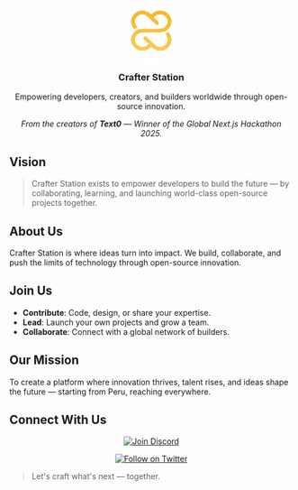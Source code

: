 <h3 align="center">
  <img src="https://raw.githubusercontent.com/Railly/crafter-station/main/public/logo.png" width="80" alt="Crafter Station Logo"/><br/>
  <img src="https://raw.githubusercontent.com/Railly/crafter-station/main/public/transparent.png" height="25" width="20"/>
  <br/>
  <b>Crafter Station</b>
</h3>

<p align="center">
  Empowering developers, creators, and builders worldwide through open-source innovation.
</p>

<p align="center">
  <i>From the creators of <b>Text0</b> — Winner of the Global Next.js Hackathon 2025.</i>
</p>


## Vision

> Crafter Station exists to empower developers to build the future — by collaborating, learning, and launching world-class open-source projects together.


## About Us

Crafter Station is where ideas turn into impact.
We build, collaborate, and push the limits of technology through open-source innovation.


## Join Us

- **Contribute**: Code, design, or share your expertise.
- **Lead**: Launch your own projects and grow a team.
- **Collaborate**: Connect with a global network of builders.


## Our Mission

To create a platform where innovation thrives, talent rises, and ideas shape the future — starting from Peru, reaching everywhere.


## Connect With Us

<p align="center">
  <a href="https://discord.gg/7MfrzBAX" target="_blank">
    <img src="https://img.shields.io/badge/Join%20Our%20Discord-5865F2?style=for-the-badge&logo=discord&logoColor=white" alt="Join Discord"/>
  </a>
</p>

<p align="center">
  <a href="https://twitter.com/crafterstation" target="_blank">
    <img src="https://img.shields.io/badge/Follow%20Us%20on%20Twitter-1DA1F2?style=for-the-badge&logo=twitter&logoColor=white" alt="Follow on Twitter"/>
  </a>
</p>


> Let's craft what's next — together.
